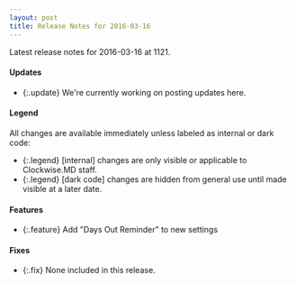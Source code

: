 ```yaml
---
layout: post
title: Release Notes for 2016-03-16
---
```


Latest release notes for 2016-03-16 at 1121.

<div class='updates' markdown='1'>

#### Updates

- {:.update} We're currently working on posting updates here.

</div>

<div class='legend' markdown='1'>

#### Legend

All changes are available immediately unless labeled as internal or dark code:

- {:.legend} [internal] changes are only visible or applicable to Clockwise.MD staff.
- {:.legend} [dark code] changes are hidden from general use until made visible at a later date.

</div>

<div class='features' markdown='1'>

#### Features

- {:.feature} Add "Days Out Reminder" to new settings

</div>

<div class='fixes' markdown='1'>

#### Fixes

- {:.fix} None included in this release.

</div>
